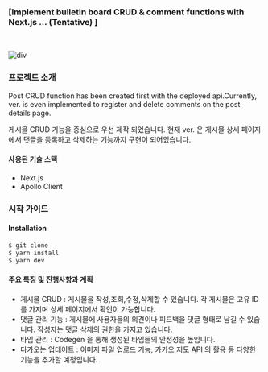 ### [Implement bulletin board CRUD & comment functions with Next.js ... (Tentative) ]

<br />

![div](https://github.com/minngaeng/board/assets/124495210/bb4131cd-d872-4373-9151-485cbfbbdf20)

### 프로젝트 소개

Post CRUD function has been created first with the deployed api.Currently, ver. is even implemented to register and delete comments on the post details page.

게시물 CRUD 기능을 중심으로 우선 제작 되었습니다. 현재 ver. 은 게시물 상세 페이지에서 댓글을 등록하고 삭제하는 기능까지 구현이 되어있습니다.

#### 사용된 기술 스택

- Next.js
- Apollo Client

### 시작 가이드

#### Installation

```bash
$ git clone
$ yarn install
$ yarn dev
```

#### 주요 특징 및 진행사항과 계획

- 게시물 CRUD : 게시물을 작성,조회,수정,삭제할 수 있습니다. 각 게시물은 고유 ID 를 가지며 상세 페이지에서 확인이 가능합니다.
- 댓글 관리 기능 : 게시물에 사용자들의 의견이나 피드백을 댓글 형태로 남길 수 있습니다. 작성자는 댓글 삭제의 권한을 가지고 있습니다.
- 타입 관리 : Codegen 을 통해 생성된 타입들의 안정성을 높입니다.
- 다가오는 업데이트 : 이미지 파일 업로드 기능, 카카오 지도 API 의 활용 등 다양한 기능을 추가할 예정입니다.
